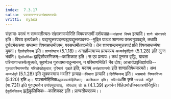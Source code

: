 ```yaml
---
index:  7.3.17
sutra:  परमाणान्तस्यासंज्ञाशाणयोः
vritti:  nyasa
---
```


संज्ञायाः परत्वं न सम्भवतीत्यतः संज्ञाशाणयोरिति विषयसप्तमीं दर्शयन्नाह--`संज्ञायां विषये` इत्यादि। `शाणे चोत्तरपदे` इति। विषय इत्यपेक्षते। यद्यप्युत्तरपदस्यझ्र्यद्युत्तरपदस्य--मुद्रित पाठःट शाणस्य परत्वमुपपद्यते, तथापि दुर्घटमेकस्याः सप्तम्या विषयसप्तमीत्वम्, परसप्तमीतवञ्चेति। तेन शाणशब्दमप्युत्तरपदं प्रति विषयसप्तम्येषा युक्ता। `द्विकौडविकम्` इति। `प्राग्वतेष्ठञ` (5.1.18)। अनार्हीयत्वाच्च प्रत्ययस्य `अध्यर्थपूर्वद्विगोः` (5.1.28) इति लुग्न भवति। `द्विसौवर्णिकः` झ्र्द्विसौवरणिकम्--काशिकाट इति। स एव प्रत्ययः। कथं पुनरत्र वृद्धिः, यावता परिमाणान्तस्येत्युच्यते, सुवर्णञ्च गुरुत्वमानादुन्मानम्, न परिमाणमिति? नैव दोषः; आचार्यप्रवृत्तिर्ज्ञायति--`गुरुत्वपरिमाणमपीह परिच्छेदहेतुत्वात् पूरिमाणं गृह्यते` इति; यदयम् `असंज्ञाशाणयोः` इति शाणप्रतिषेधमारमते। अथ `अध्यर्धपूर्व` (5.1.28) इति लुक्कस्मान्न भवति? इत्याह--`विभावा` इत्यादि। `द्विनैष्किकम्` इति। `असमासे निष्कादिभ्यः` (5.120) इति `क्।
`पाञ्चलोहितिकः` झ्र्पाञ्चलोहितिकम्--काशिकाट इति। तस्मिन्नेव `कि कृते `भस्याढे तद्धिते` (वा.731) इति पुंवद्भावेन `वर्णादनुदात्तात्, तोपधात् तो तः` (4.1.39) इत्यनेन विहितयोर्ङीब्नकारयोर्निवृत्ति।
`द्वैकुलिजिकम्` झ्र्द्वैकुलिजिकः--काशिकाट इति। प्राग्वतीयष्ठञ्च।।

